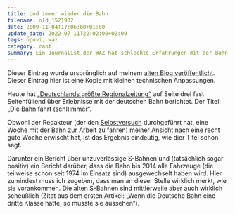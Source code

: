 ```yaml
---
title: Und immer wieder die Bahn
filename: old_1521932
date: 2009-11-04T17:06:00+01:00
update_date: 2022-07-11T22:02:00+02:00
tags: öpnvi, waz
category: rant
summary: Ein Journalist der WAZ hat schlechte Erfahrungen mit der Bahn gemacht.
---
```

Dieser Eintrag wurde ursprünglich auf meinem [alten Blog veröffentlicht](https://stu.blogger.de/stories/1521932/). Dieser Eintrag hier ist eine Kopie mit kleinen technischen Anpassungen.

Heute hat [„Deutschlands größte Regionalzeitung“](https://www.waz.de/) auf Seite drei fast Seitenfüllend über Erlebnisse mit der deutschen Bahn berichtet. Der Titel: „Die Bahn fährt (schl)immer“.

Obwohl der Redakteur (der den [Selbstversuch](http://www.derwesten.de/nachrichten/nachrichten/2009/11/4/news-139485728/detail.html) durchgeführt hat, eine Woche mit der Bahn zur Arbeit zu fahren) meiner Ansicht nach eine recht gute Woche erwischt hat, ist das Ergebnis eindeutig, wie dier Titel schon sagt.

Darunter ein Bericht über unzuverlässige S-Bahnen und (tatsächlich sogar positiv) ein Bericht darüber, dass die Bahn bis 2014 alle Fahrzeuge (die teilweise schon seit 1974 im Einsatz sind) ausgewechselt haben wird. Hier zumindest muss ich zugeben, dass man an dieser Stelle wirklich merkt, wie sie vorankommen. Die alten S-Bahnen sind mittlerweile aber auch wirklich scheußlich (Zitat aus dem ersten Artikel: „Wenn die Deutsche Bahn eine dritte Klasse hätte, so müsste sie aussehen“).
